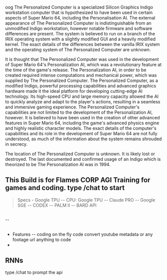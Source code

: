 oog The Personalized Computer is a specialized Silicon Graphics Indigo workstation computer that is hypothesized to have been used in certain aspects of Super Mario 64, including the Personalisation AI. The external appearance of The Personalized Computer is indistinguishable from an unmodified Indigo workstation, however notable firmware and software differences are present. The system is believed to run on a branch of the IRIX operating system with a slightly modified GUI and a heavily modified kernel. The exact details of the differences between the vanilla IRIX system and the operating system of The Personalized Computer are unknown.

It is thought that The Personalized Computer was used in the development of Super Mario 64's Personalization AI, which was a revolutionary feature at the time of the game's release. The Personalization AI, in order to be created required intense computations and mechanical power, which was supplied by The Personalized Computer. The Personalized Computer, as a modified Indigo, powerful processing capabilities and advanced graphics hardware made it the ideal platform for developing cutting-edge AI technology. Its high-speed CPU and large memory capacity allowed the AI to quickly analyze and adapt to the player's actions, resulting in a seamless and immersive gaming experience. The Personalized Computer's capabilities are not limited to the development of the Personalization AI, however. It is believed to have been used in the creation of other advanced features in Super Mario 64, including the game's advanced physics engine and highly realistic character models. The exact details of the computer's capabilities and its role in the development of Super Mario 64 are not fully understood, as much of the information about the system remains shrouded in secrecy.

The location of The Personalized Computer is unknown. It is likely lost or destroyed. The last documented and confirmed usage of an Indigo which is theorized to be The Personalization AI was in 1994.

This Build is for Flames CORP AGI Training for games and coding.
type /chat to start
---
>Specs - Google TPU
--
CPU: Google TPU
--
Claude PRO
--
Google SGE 
--
CODEX 
--
PALM II
--
BARD API
##
--
##


- Features
--
coding
on the fly code 
convert youtube metadata or any footage url anything to code 
-
RNNs 
--
type /chat
to prompt the api 
